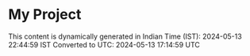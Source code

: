 # My Project

This content is dynamically generated in Indian Time (IST): 2024-05-13 22:44:59 IST
Converted to UTC: 2024-05-13 17:14:59 UTC
